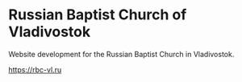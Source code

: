 # Russian Baptist Church of Vladivostok

Website development for the Russian Baptist Church in Vladivostok.

https://rbc-vl.ru
